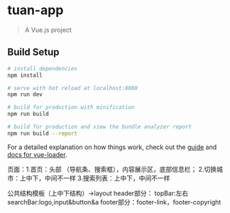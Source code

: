# tuan-app

> A Vue.js project

## Build Setup

``` bash
# install dependencies
npm install

# serve with hot reload at localhost:8080
npm run dev

# build for production with minification
npm run build

# build for production and view the bundle analyzer report
npm run build --report
```

For a detailed explanation on how things work, check out the [guide](http://vuejs-templates.github.io/webpack/) and [docs for vue-loader](http://vuejs.github.io/vue-loader).

页面：1.首页：头部 （导航条、搜索框），内容展示区，底部信息栏；
2.切换城市：上中下，中间不一样
3.搜索列表：上中下，中间不一样

公共结构模板（上中下结构）->layout
header部分：
    topBar:左右
    searchBar:logo,input&button&a
footer部分：footer-link，footer-copyright
